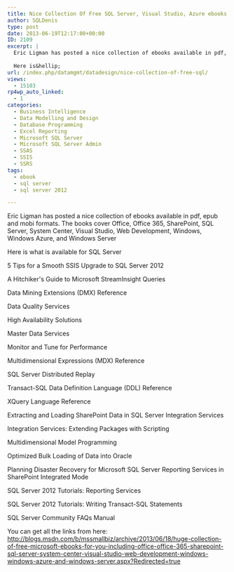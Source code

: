 ```yaml
---
title: Nice Collection Of Free SQL Server, Visual Studio, Azure ebooks
author: SQLDenis
type: post
date: 2013-06-19T12:17:00+00:00
ID: 2109
excerpt: |
  Eric Ligman has posted a nice collection of ebooks available in pdf, epub and mobi formats. The books cover Office, Office 365, SharePoint, SQL Server, System Center, Visual Studio, Web Development, Windows, Windows Azure, and Windows Server
  
  Here is&hellip;
url: /index.php/datamgmt/datadesign/nice-collection-of-free-sql/
views:
  - 15103
rp4wp_auto_linked:
  - 1
categories:
  - Business Intelligence
  - Data Modelling and Design
  - Database Programming
  - Excel Reporting
  - Microsoft SQL Server
  - Microsoft SQL Server Admin
  - SSAS
  - SSIS
  - SSRS
tags:
  - ebook
  - sql server
  - sql server 2012

---
```

Eric Ligman has posted a nice collection of ebooks available in pdf, epub and mobi formats. The books cover Office, Office 365, SharePoint, SQL Server, System Center, Visual Studio, Web Development, Windows, Windows Azure, and Windows Server

Here is what is available for SQL Server

5 Tips for a Smooth SSIS Upgrade to SQL Server 2012
  
A Hitchiker's Guide to Microsoft StreamInsight Queries
  
Data Mining Extensions (DMX) Reference
  
Data Quality Services
  
High Availability Solutions
  
Master Data Services
  
Monitor and Tune for Performance
  
Multidimensional Expressions (MDX) Reference
  
SQL Server Distributed Replay
  
Transact-SQL Data Definition Language (DDL) Reference
  
XQuery Language Reference
  
Extracting and Loading SharePoint Data in SQL Server Integration Services
  
Integration Services: Extending Packages with Scripting
  
Multidimensional Model Programming
  
Optimized Bulk Loading of Data into Oracle
  
Planning Disaster Recovery for Microsoft SQL Server Reporting Services in SharePoint Integrated Mode
  
SQL Server 2012 Tutorials: Reporting Services
  
SQL Server 2012 Tutorials: Writing Transact-SQL Statements
  
SQL Server Community FAQs Manual 

You can get all the links from here: http://blogs.msdn.com/b/mssmallbiz/archive/2013/06/18/huge-collection-of-free-microsoft-ebooks-for-you-including-office-office-365-sharepoint-sql-server-system-center-visual-studio-web-development-windows-windows-azure-and-windows-server.aspx?Redirected=true